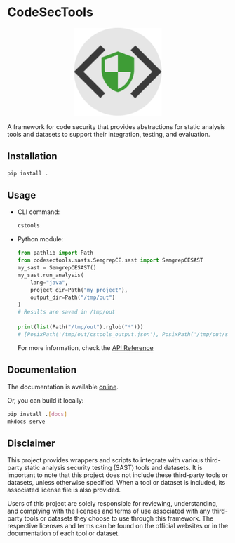# CodeSecTools

<div align="center">
  <img src="docs/assets/logo.svg" alt="Logo" style="width: 200px; height: auto;" />
</div>

A framework for code security that provides abstractions for static analysis tools and datasets to support their integration, testing, and evaluation.

## Installation
  
```bash
pip install .
```
## Usage

- CLI command:

  ```bash
  cstools
  ```

- Python module:

  ```python
  from pathlib import Path
  from codesectools.sasts.SemgrepCE.sast import SemgrepCESAST
  my_sast = SemgrepCESAST()
  my_sast.run_analysis(
      lang="java", 
      project_dir=Path("my_project"), 
      output_dir=Path("/tmp/out")
  )
  # Results are saved in /tmp/out

  print(list(Path("/tmp/out").rglob("*")))
  # [PosixPath('/tmp/out/cstools_output.json'), PosixPath('/tmp/out/semgrep_output.json')]
  ```

  For more information, check the [API Reference](https://oppida.github.io/CodeSecTools/api/index.html)

## Documentation

The documentation is available [online](https://oppida.github.io/CodeSecTools/).

Or, you can build it locally:
```bash
pip install .[docs]
mkdocs serve
```

## Disclaimer

This project provides wrappers and scripts to integrate with various third-party static analysis security testing (SAST) tools and datasets. It is important to note that this project does not include these third-party tools or datasets, unless otherwise specified. When a tool or dataset is included, its associated license file is also provided.

Users of this project are solely responsible for reviewing, understanding, and complying with the licenses and terms of use associated with any third-party tools or datasets they choose to use through this framework. The respective licenses and terms can be found on the official websites or in the documentation of each tool or dataset.